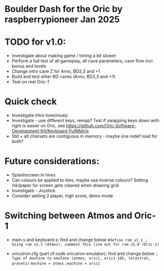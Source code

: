 # Boulder Dash for the Oric by raspberrypioneer Jan 2025

# TODO for v1.0:
- Investigate about making game / timing a bit slower
- Perform a full test of all gameplay, all cave parameters, cave flow incl. bonus and levels
- Change intro cave Z for Arno, BD2,3 and +1
- Build and test other BD caves (Arno, BD2,3 and +1)
- Test on real Oric-1

# Quick check
- Investigate intro tune/music
- Investigate - use different keys, remap? Test if swapping keys down with right is easier on Oric, see https://github.com/Oric-Software-Development-Kit/Keyboard-FullMatrix
- Std + alt charsets are contiguous in memory - maybe one redef load for both? 

# Future considerations:
- Splashscreen in hires
- Can colours be applied to tiles, maybe use inverse colours? Setting ink/paper for screen gets cleared when drawing grid
- Investigate - Joystick
- Consider adding 2 player, high score, demo mode

# Switching between Atmos and Oric-1
- main.s and keyboard.s: find and change below
`#define rom_v1_1 ; Using rom v1.1 (Atmos), comment this line out for rom v1.0 (Oric-1)`

- oricutron.cfg (part of osdk oricutron emulator): find and change below
`; Type of machine to emulate (atmos, oric1, oric1-16k, telestrat, pravetz)`
`machine = atmos`
`;machine = oric1`
